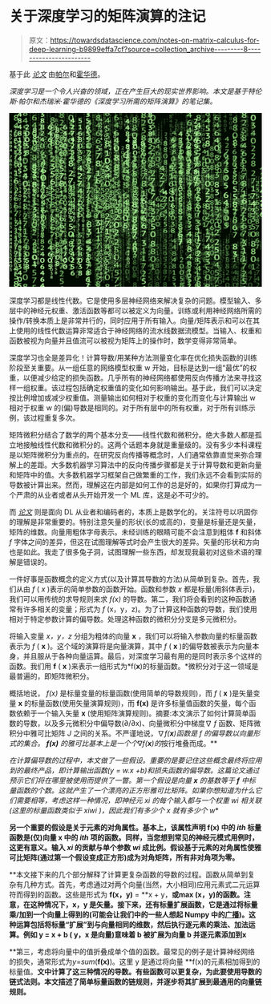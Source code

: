 # 关于深度学习的矩阵演算的注记

> 原文：<https://towardsdatascience.com/notes-on-matrix-calculus-for-deep-learning-b9899effa7cf?source=collection_archive---------8----------------------->

基于此 [*论文*](http://parrt.cs.usfca.edu/doc/matrix-calculus/index.html) 由[帕尔](http://parrt.cs.usfca.edu/)和[霍华德](https://www.kaggle.com/jhoward)。

*深度学习是一个令人兴奋的领域，正在产生巨大的现实世界影响。本文是基于特伦斯·帕尔和杰瑞米·霍华德的《深度学习所需的矩阵演算》的笔记集。*

![](img/735a7120f9467607136e1e42e2272a67.png)

深度学习都是线性代数。它是使用多层神经网络来解决复杂的问题。模型输入、多层中的神经元权重、激活函数等都可以被定义为向量。训练或利用神经网络所需的操作/转换本质上是非常并行的，同时应用于所有输入。向量/矩阵表示和可以在其上使用的线性代数运算非常适合于神经网络的流水线数据流模型。当输入、权重和函数被视为向量并且值流可以被视为矩阵上的操作时，数学变得非常简单。

深度学习也全是差异化！计算导数/用某种方法测量变化率在优化损失函数的训练阶段至关重要。从一组任意的网络模型权重 w 开始，目标是达到一组“最优”的权重，以便减少给定的损失函数。几乎所有的神经网络都使用反向传播方法来寻找这样一组权重。该过程包括确定权重值的变化如何影响输出。基于此，我们可以决定按比例增加或减少权重值。测量输出如何相对于权重的变化而变化与计算输出 w 相对于权重 w 的(偏)导数是相同的。对于所有层中的所有权重，对于所有训练示例，该过程重复多次。

矩阵微积分结合了数学的两个基本分支——线性代数和微积分。绝大多数人都是孤立地接触线性代数和微积分的。这两个话题本身就是重量级的。没有多少本科课程是以矩阵微积分为重点的。在研究反向传播等概念时，人们通常依靠直觉来弥合理解上的差距。大多数机器学习算法中的反向传播步骤都是关于计算导数和更新向量和矩阵中的值。大多数机器学习框架自己做繁重的工作，我们永远不会看到实际的导数被计算出来。然而，理解这在内部是如何工作的总是好的，如果你打算成为一个严肃的从业者或者从头开始开发一个 ML 库，这是必不可少的。

而 [*论文*](http://parrt.cs.usfca.edu/doc/matrix-calculus/index.html) 则是面向 DL 从业者和编码者的，本质上是数学化的。关注符号以巩固你的理解是非常重要的。特别注意矢量的形状(长的或高的)，变量是标量还是矢量，矩阵的维数。向量用粗体字母表示。未经训练的眼睛可能不会注意到粗体 **f** 和斜体 *f* 字体之间的差异，但这在试图理解等式时会产生很大的差异。矢量的形状和方向也是如此。我走了很多兔子洞，试图理解一些东西，却发现我最初对这些术语的理解是错误的。

一件好事是函数概念的定义方式(以及计算其导数的方法)从简单到复杂。首先，我们从由 *f* ( *x* )表示的简单参数的函数开始。函数和参数 *x* 都是标量(用斜体表示)，我们可以用传统的求导规则来求 *f(x)* 的导数。第二，我们将会看到的这种函数通常有许多相关的变量；形式为 *f* (x，y，z)。为了计算这种函数的导数，我们使用相对于特定参数计算的偏导数。处理这种函数的微积分分支是多元微积分。

将输入变量 *x，y，z* 分组为粗体的向量 **x** ，我们可以将输入参数向量的标量函数表示为 *f* ( **x** )。这个域的演算将是向量演算，其中 *f* ( **x** )的偏导数被表示为向量本身，并且服从于各种向量运算。最后，对深度学习最有用的是同时表示多个这样的函数。我们用 **f** ( **x** )来表示一组形式为*f(****x****)的标量函数。*微积分对于这一领域是最普遍的，即矩阵微积分。

概括地说， *f(x)* 是标量变量的标量函数(使用简单的导数规则)，而 *f* ( **x** )是矢量变量 **x** 的标量函数(使用矢量演算规则)，而 **f(x)** 是许多标量值函数的矢量，每个函数依赖于一个输入矢量 **x** (使用矩阵演算规则)。摘要:本文演示了如何计算简单函数的导数，以及多元微积分中偏导数(∂/∂x)、向量微积分中梯度∇ *f* 函数、矩阵微积分中雅可比矩阵 *J* 之间的关系。不严谨地说，∇*f(***x***)*函数是 *f* 的偏导数以向量形式的集合。 **f(x)** 的雅可比基本上是一个个**∇*f(***x***)的*按行堆叠而成。**

**在计算偏导数的过程中，本文做了一些假设。重要的是要记住这些概念最终将应用到的最终产品，即计算输出函数(y = w.x +b)和损失函数的偏导数。这篇论文通过预示它们将在哪里被使用而提供了一瞥。第一个假设是向量 **x** 的基数等于 **f** 中标量函数的个数。这就产生了一个漂亮的正方形雅可比矩阵。如果你想知道为什么它们需要相等，考虑这样一种情况，即神经元 *xi* 的每个输入都与一个权重 *wi* 相关联(这里的标量函数类似于 *xi*wi* )，因此我们有多少个 *x* 就有多少个 *w***

**另一个重要的假设是关于元素的对角属性。基本上，该属性声明 **f(x)** 中的 *ith* 标量函数是(仅)向量 x 中的 *ith* 项的函数。同样，当您想到常见的神经元模式用例时，这更有意义。输入 *xi* 的贡献与单个参数 *wi* 成比例。假设基于元素的对角属性使雅可比矩阵(通过第一个假设变成正方形)成为对角矩阵，所有非对角项为零。**

**本文接下来的几个部分解释了计算更复杂函数的导数的过程。函数从简单到复杂有几种方式。首先，考虑通过对两个向量(当然，大小相同)应用元素式二元运算符而得到的函数。这些是形式为 **f(x，y)** = **x + y，**或max **(x，y)的函数。**注意，在这种情况下，x，y 是矢量。接下来，还有标量扩展函数，它是通过将标量乘/加到一个向量上得到的(可能会让我们中的一些人想起 Numpy 中的[广播](https://docs.scipy.org/doc/numpy-1.13.0/user/basics.broadcasting.html))。这种运算包括将标量“扩展”到与向量相同的维数，然后执行逐元素的乘法、加法运算。例如 **y** = **x** + b ( y，x 是向量)意味着 b 被扩展为向量 **b** 并逐元素添加到**x****

**第三，考虑将向量中的值折叠成单个值的函数。最常见的例子是计算神经网络的损失，通常形式为*y*=*sum*(**f(x)**)。这里 y 是通过将向量 **f(x)的元素相加得到的标量值。**文中计算了这三种情况的导数。有些函数可以更复杂，为此要使用导数的链式法则。本文描述了简单标量函数的链规则，并逐步将其扩展到最通用的向量链规则。**